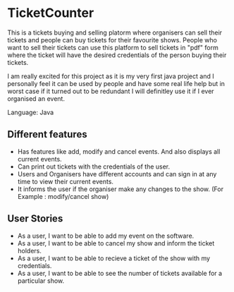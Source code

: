 # TicketCounter
This is a tickets buying and selling platorm where organisers can sell their tickets
and people can buy tickets for their favourite shows. People who want to 
sell their tickets can use this platform to sell tickets in "pdf"
 form where the ticket will have the desired credentials of the person buying their tickets.

I am really excited for this project as it is my very first java project and I personally feel it 
can be used by people and have some real life help but in worst case if it turned out to be redundant I will 
definitley use it if I ever organised an event.

Language: Java
## Different features

- Has features like add, modify and cancel events. And also displays all current events.
- Can print out tickets with the credentials of the user.
- Users and Organisers have different accounts and can sign in at any time to view their current events.
- It informs the user if the organiser make any changes to the show. (For Example : modify/cancel show)

## User Stories

- As a user, I want to be able to add my event on the software.
- As a user, I want to be able to cancel my show and inform the ticket holders.
- As a user, I want to be able to recieve a ticket of the show with my credentials.
- As a user, I want to be able to see the number of tickets available for a particular show.